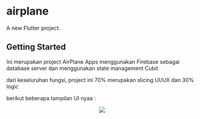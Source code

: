 # airplane

A new Flutter project.

## Getting Started

Ini merupakan project AirPlane Apps 
menggunakan Firebase sebagai database server dan menggunakan state management Cubit

dari keseluruhan fungsi, project ini 70% merupakan slicing UI/UX dan 30% logic

berikut beberapa tampilan UI nyaa :

<div class="image-container">
  <img src="https://i.ibb.co/wJG1c6k/Client-Meeting-Planning-Whiteboard-in-Green-Grey-Modern-Professional-Style.png" >
</div>

<style>
  .image-container {
    display: flex;
    flex-direction: column;
    justify-content: space-between;
    align-items: center;
    height: 500px; /* Atur sesuai kebutuhan */
  }
</style>







